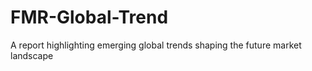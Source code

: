 # FMR-Global-Trend
A report highlighting emerging global trends shaping the future market landscape
